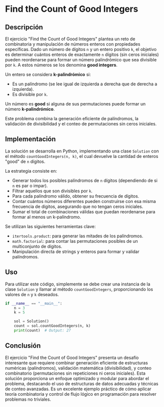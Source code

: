 # Find the Count of Good Integers

## Descripción

El ejercicio "Find the Count of Good Integers" plantea un reto de combinatoria y manipulación de números enteros con propiedades específicas. Dado un número de dígitos `n` y un entero positivo `k`, el objetivo es determinar cuántos enteros de exactamente `n` dígitos (sin ceros iniciales) pueden reordenarse para formar un número palindrómico que sea divisible por `k`. A estos números se los denomina **good integers**.

Un entero se considera **k-palindrómico** si:
- Es un palíndromo (se lee igual de izquierda a derecha que de derecha a izquierda).
- Es divisible por `k`.

Un número es **good** si alguna de sus permutaciones puede formar un número **k-palindrómico**.

Este problema combina la generación eficiente de palíndromos, la validación de divisibilidad y el conteo de permutaciones sin ceros iniciales.

## Implementación

La solución se desarrolla en Python, implementando una clase `Solution` con el método `countGoodIntegers(n, k)`, el cual devuelve la cantidad de enteros "good" de `n` dígitos.

La estrategia consiste en:

- Generar todos los posibles palíndromos de `n` dígitos (dependiendo de si `n` es par o impar).
- Filtrar aquellos que son divisibles por `k`.
- Para cada palíndromo válido, obtener su frecuencia de dígitos.
- Contar cuántos números diferentes pueden construirse con esa misma frecuencia de dígitos, asegurando que no tengan ceros iniciales.
- Sumar el total de combinaciones válidas que puedan reordenarse para formar al menos un k-palíndromo.

Se utilizan las siguientes herramientas clave:

- `itertools.product`: para generar las mitades de los palíndromos.
- `math.factorial`: para contar las permutaciones posibles de un multiconjunto de dígitos.
- Manipulación directa de strings y enteros para formar y validar palíndromos.

## Uso

Para utilizar este código, simplemente se debe crear una instancia de la clase `Solution` y llamar al método `countGoodIntegers`, proporcionando los valores de `n` y `k` deseados.

```python
if __name__ == "__main__":
    n = 3
    k = 5

    sol = Solution()
    count = sol.countGoodIntegers(n, k)
    print(count)  # Output: 27
```

## Conclusión

El ejercicio "Find the Count of Good Integers" presenta un desafío interesante que requiere combinar generación eficiente de estructuras numéricas (palíndromos), validación matemática (divisibilidad), y conteo combinatorio (permutaciones sin repeticiones ni ceros iniciales). Esta solución proporciona un enfoque optimizado y modular para abordar el problema, destacando el uso de estructuras de datos adecuadas y técnicas de conteo avanzadas. Es un excelente ejemplo práctico de cómo aplicar teoría combinatoria y control de flujo lógico en programación para resolver problemas no triviales.
